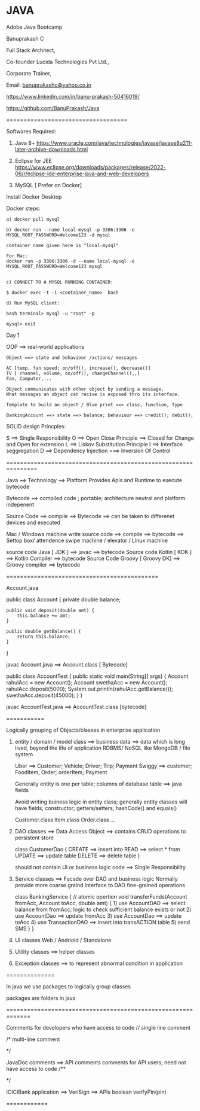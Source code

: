 # JAVA
Adobe Java Bootcamp


Banuprakash C

Full Stack Architect, 

Co-founder Lucida Technologies Pvt Ltd., 

Corporate Trainer,

Email: banuprakashc@yahoo.co.in

https://www.linkedin.com/in/banu-prakash-50416019/

https://github.com/BanuPrakash/Java

===================================

Softwares Required:
1) Java 8+
	https://www.oracle.com/java/technologies/javase/javase8u211-later-archive-downloads.html

2) Eclipse for JEE  
	https://www.eclipse.org/downloads/packages/release/2022-06/r/eclipse-ide-enterprise-java-and-web-developers

3) MySQL  [ Prefer on Docker]

Install Docker Desktop

Docker steps:

```
a) docker pull mysql

b) docker run --name local-mysql –p 3306:3306 -e MYSQL_ROOT_PASSWORD=Welcome123 -d mysql

container name given here is "local-mysql"

For Mac:
docker run -p 3306:3306 -d --name local-mysql -e MYSQL_ROOT_PASSWORD=Welcome123 mysql


c) CONNECT TO A MYSQL RUNNING CONTAINER:

$ docker exec -t -i <container_name>  bash

d) Run MySQL client:

bash terminal> mysql -u "root" -p

mysql> exit

```

Day 1

OOP ==>  real-world applications

	Object ==> state and behaviour /actions/ messages

	AC [temp, fan speed; on/off(), increase(), decrease()]
	TV [ channel, volume; on/off(), changeChannel(),,]
	Fan, Computer,...

	Object communicates with other object by sending a message.
	What messages an object can recive is exposed thro its interface.

	Template to build an object / Blue print ==> class, function, Type

	BankingAccount ==> state ==> balance; behaviour ==> credit(); debit();

SOLID design Princples:

S ==> Single Responsibility
O ==> Open Close Principle ==> Closed for Change and Open for extension
L ==> Liskov Substitution Principle
I ==> Interface seggregation
D ==> Dependency Injection ===> Inversion Of Control

===============================================================

Java ==> Technology ==> Platform Provides Apis and Runtime to execute bytecode

Bytecode ==> compiled code ; portable; architecture neutral and platform indepenent

Source Code ==> compile ==> Bytecode ==> can be taken to differenet devices and executed

Mac / Windows machine write source code ==> compile ==> bytecode ==> Settop box/ attendence swipe machine / elevator / Linux machine

source code Java [ JDK ] ==> javac ==> bytecode
Source code Kotlin [ KDK ] ==> Kotlin Compiler ==> bytecode
Source Code Groovy [ Groovy DK] ==> Groovy compiler ==> bytecode


============================================

Account.java

public class Account {
	private double balance;

	public void deposit(double amt) {
		this.balance += amt;
	}

	public double getBalance() {
		return this.balance;
	}
}

javac Account.java ==> Account.class [ Bytecode]


public class AccountTest {
	public static void main(String[] args) {
		Account rahulAcc = new Account();
		Account swethaAcc = new Account();
		rahulAcc.deposit(5000);
		System.out.println(rahulAcc.getBalance());
		swethaAcc.deposit(45000);
	}
}

javac AccountTest.java ==> AccountTest.class [bytecode]

===========

Logically grouping of Objects/classes in enterprise application

1) entity / domain / model class ==> business data ==> data which is long lived, beyond the life of application
	RDBMS/ NoSQL like MongoDB / file system

	Uber ==> Customer; Vehicle; Driver; Trip; Payment
	Swiggy ==> customer; FoodItem; Order; orderItem; Payment

	Generally entity is one per table; columns of database table ==> java fields

	Avoid writing buiness logic in entity class;
	generally entity classes will have fields; constructor; getters/setters; hashCode() and equals()

	Customer.class
	Item.class
	Order.class
	...

2) DAO classes ==> Data Access Object ==> contains CRUD operations to persistent store
	
	class CustomerDao {
		CREATE ==> insert into
		READ ==> select * from
		UPDATE ==> update table
		DELETE ==> delete table
	}

	should not contain UI or business logic code ==> Single Responsibillty

3) Service classes ==> Facade over DAO and business logic
	Normally provide more coarse graind interface to DAO fine-grained operations

	class BankingService {
		// atomic opertion
		void transferFunds(Account fromAcc, Account toAcc, double amt) {
			1) use AccountDAO ==> select balance from fromAcc;
			logic to check sufficient balance exists or not
			2) use AccountDao ==> update fromAcc
			3) use AccountDao ==> update toAcc
			4) use TransactionDAO ==> insert into transACTION table
			5) send SMS
		}
	}	

4) UI classes
	Web / Andrioid / Standalone

5) Utility classes ==> helper classes

6) Exception classes ==> to represent abnormal condition in application

==============

In java we use packages to logically group classes

packages are folders in java

=============================================================

Comments for developers who have access to code
// single line comment

/*
 multi-line comment
 
*/


JavaDoc comments ==> API comments
comments for API users; need not have access to code
/**

*/



ICICIBank application ==> VeriSign ==> APIs boolean verifyPin(pin)

============




